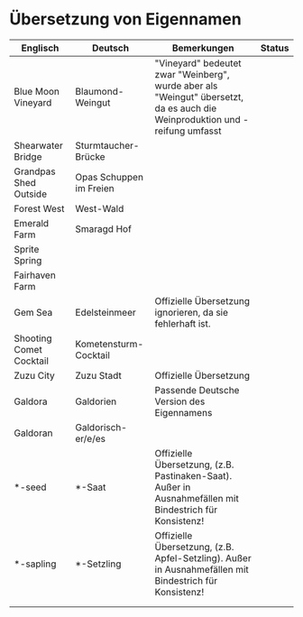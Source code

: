 # Übersetzung von Eigennamen

| Englisch                | Deutsch                 | Bemerkungen                                                                                                                 | Status |
|-------------------------|-------------------------|-----------------------------------------------------------------------------------------------------------------------------|--------|
| Blue Moon Vineyard      | Blaumond-Weingut        | "Vineyard" bedeutet zwar "Weinberg", wurde aber als "Weingut" übersetzt, da es auch die Weinproduktion und -reifung umfasst |        |
| Shearwater Bridge       | Sturmtaucher-Brücke     |                                                                                                                             |        |
| Grandpas Shed Outside   | Opas Schuppen im Freien |                                                                                                                             |        |
| Forest West             | West-Wald               |                                                                                                                             |        |
| Emerald Farm            | Smaragd Hof             |                                                                                                                             |        |
| Sprite Spring           |                         |                                                                                                                             |        |
| Fairhaven Farm          |                         |                                                                                                                             |        |
| Gem Sea                 | Edelsteinmeer           | Offizielle Übersetzung ignorieren, da sie fehlerhaft ist.                                                                   |        |
| Shooting Comet Cocktail | Kometensturm-Cocktail   |                                                                                                                             |        |
| Zuzu City               | Zuzu Stadt              | Offizielle Übersetzung                                                                                                      |        |
| Galdora                 | Galdorien               | Passende Deutsche Version des Eigennamens                                                                                   |        |
| Galdoran                | Galdorisch-er/e/es      |                                                                                                                             |        |
| *-seed                  | *-Saat                  | Offizielle Übersetzung, (z.B. Pastinaken-Saat). Außer in Ausnahmefällen mit Bindestrich für Konsistenz!                     |        |
| *-sapling               | *-Setzling              | Offizielle Übersetzung, (z.B. Apfel-Setzling). Außer in Ausnahmefällen mit Bindestrich für Konsistenz!                      |        |
|                         |                         |                                                                                                                             |        |
|                         |                         |                                                                                                                             |        |